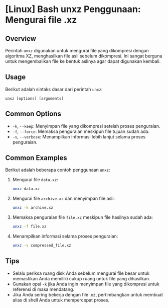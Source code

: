 # [Linux] Bash unxz Penggunaan: Mengurai file .xz

## Overview
Perintah `unxz` digunakan untuk mengurai file yang dikompresi dengan algoritma XZ, menghasilkan file asli sebelum dikompresi. Ini sangat berguna untuk mengembalikan file ke bentuk aslinya agar dapat digunakan kembali.

## Usage
Berikut adalah sintaks dasar dari perintah `unxz`:

```
unxz [options] [arguments]
```

## Common Options
- `-k`, `--keep`: Menyimpan file yang dikompresi setelah proses penguraian.
- `-f`, `--force`: Memaksa penguraian meskipun file tujuan sudah ada.
- `-v`, `--verbose`: Menampilkan informasi lebih lanjut selama proses penguraian.

## Common Examples
Berikut adalah beberapa contoh penggunaan `unxz`:

1. Mengurai file `data.xz`:
   ```bash
   unxz data.xz
   ```

2. Mengurai file `archive.xz` dan menyimpan file asli:
   ```bash
   unxz -k archive.xz
   ```

3. Memaksa penguraian file `file.xz` meskipun file hasilnya sudah ada:
   ```bash
   unxz -f file.xz
   ```

4. Menampilkan informasi selama proses penguraian:
   ```bash
   unxz -v compressed_file.xz
   ```

## Tips
- Selalu periksa ruang disk Anda sebelum mengurai file besar untuk memastikan Anda memiliki cukup ruang untuk file yang dihasilkan.
- Gunakan opsi `-k` jika Anda ingin menyimpan file yang dikompresi untuk referensi di masa mendatang.
- Jika Anda sering bekerja dengan file .xz, pertimbangkan untuk membuat alias di shell Anda untuk mempercepat proses.